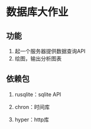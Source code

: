 # 数据库大作业

## 功能

1. 起一个服务器提供数据查询API
2. 绘图，输出分析图表

## 依赖包

1. rusqlite：sqlite API

2. chron：时间库

3. hyper：http库
